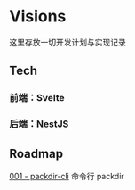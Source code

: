 # Visions

这里存放一切开发计划与实现记录

## Tech

### 前端：Svelte



### 后端：NestJS


## Roadmap





[001 - packdir-cli](project001.packdir-cli.md) 命令行 packdir



